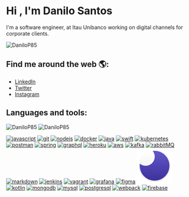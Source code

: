 # Hi , I'm Danilo Santos

I'm a software engineer, at Itau Unibanco working on digital channels for corporate clients.

<p align="center">

![DaniloP85](https://media3.giphy.com/media/qgQUggAC3Pfv687qPC/giphy.gif?cid=790b7611f89cbecec7b72ca0ec8f1cab73593841e48e1ce1&rid=giphy.gif&ct=g)

<p>

## Find me around the web 🌎:

- [LinkedIn](https://www.linkedin.com/in/danilopsnts/)
- [Twitter](https://twitter.com/danilopsnts)
- [Instagram](https://www.instagram.com/dpsnqmk)

## Languages and tools:

![DaniloP85](https://github-readme-stats.vercel.app/api/top-langs?username=DaniloP85&show_icons=true&locale=en&theme=github_dark) ![DaniloP85](https://github-readme-stats.vercel.app/api?username=DaniloP85&show_icons=true&theme=github_dark)

<p align="left"> 

[![javascript](https://www.vectorlogo.zone/logos/javascript/javascript-icon.svg)](https://developer.mozilla.org/en-US/docs/Web/JavaScript)
[![git](https://www.vectorlogo.zone/logos/git-scm/git-scm-icon.svg)](https://git-scm.com/)
[![nodejs](https://www.vectorlogo.zone/logos/nodejs/nodejs-icon.svg)](https://nodejs.org)
[![docker](https://www.vectorlogo.zone/logos/docker/docker-icon.svg)](https://www.docker.com/)
[![java](https://www.vectorlogo.zone/logos/java/java-icon.svg)](https://www.java.com)
[![swift](https://www.vectorlogo.zone/logos/swift/swift-icon.svg)](https://developer.apple.com/swift/)
[![kubernetes](https://www.vectorlogo.zone/logos/kubernetes/kubernetes-icon.svg)](https://kubernetes.io)
[![postman](https://www.vectorlogo.zone/logos/getpostman/getpostman-icon.svg)](https://postman.com)
[![spring](https://www.vectorlogo.zone/logos/springio/springio-icon.svg)](https://spring.io/)
[![graphql](https://www.vectorlogo.zone/logos/graphql/graphql-icon.svg)](https://graphql.org)
[![heroku](https://www.vectorlogo.zone/logos/heroku/heroku-icon.svg)](https://heroku.com)
[![aws](https://www.vectorlogo.zone/logos/amazon_aws/amazon_aws-icon.svg)](https://aws.amazon.com)
[![kafka](https://www.vectorlogo.zone/logos/apache_kafka/apache_kafka-icon.svg)](https://kafka.apache.org/)
[![rabbitMQ](https://www.vectorlogo.zone/logos/rabbitmq/rabbitmq-icon.svg)](https://www.rabbitmq.com)
[![markdown](https://www.vectorlogo.zone/logos/markdown-here/markdown-here-icon.svg)](https://www.markdownguide.org/)
[![jenkins](https://www.vectorlogo.zone/logos/jenkins/jenkins-icon.svg)](https://www.jenkins.io)
[![vagrant](https://www.vectorlogo.zone/logos/vagrantup/vagrantup-icon.svg)](https://www.vagrantup.com/)
[![grafana](https://www.vectorlogo.zone/logos/grafana/grafana-icon.svg)](https://grafana.com)
[![figma](https://www.vectorlogo.zone/logos/figma/figma-icon.svg)](https://www.figma.com/)
[![insomnia](https://raw.githubusercontent.com/keeferrourke/la-capitaine-icon-theme/8370e7c8f1fbbfdb66f08a325a6c1cd8b932afb3/apps/scalable/insomnia.svg)](https://insomnia.rest/) 
[![kotlin](https://www.vectorlogo.zone/logos/kotlinlang/kotlinlang-icon.svg)](https://kotlinlang.org/)
[![mongodb](https://www.vectorlogo.zone/logos/mongodb/mongodb-icon.svg)](https://www.mongodb.com/)
[![mysql](https://www.vectorlogo.zone/logos/mysql/mysql-icon.svg)](https://www.mysql.com/)
[![postgresql](https://www.vectorlogo.zone/logos/postgresql/postgresql-icon.svg)](https://www.postgresql.org)
[![webpack](https://www.vectorlogo.zone/logos/js_webpack/js_webpack-icon.svg)](https://webpack.js.org/)
[![firebase](https://www.vectorlogo.zone/logos/firebase/firebase-icon.svg)](https://firebase.google.com/)
</p>
